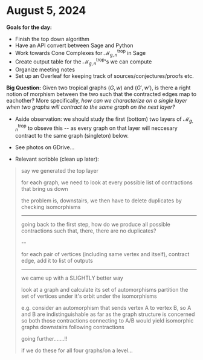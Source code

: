 # August 5, 2024

**Goals for the day:**
- Finish the top down algorithm
- Have an API convert between Sage and Python
- Work towards Cone Complexes for $\mathcal{M}_{g,n}^\text{trop}$ in Sage
- Create output table for the $\mathcal{M}_{g,n}^\text{trop}$'s we can compute
- Organize meeting notes
- Set up an Overleaf for keeping track of sources/conjectures/proofs etc.

**Big Question:** Given two tropical graphs $(G,w)$ and $(G',w')$, is there a right notion of morphism between the two such that the contracted edges map to eachother? More specifically, _how can we characterize on a single layer when two graphs will contract to the same graph on the next layer?_

- Aside observation: we should study the first (bottom) two layers of $\mathcal{M}_{g,n}^\text{trop}$ to obseve this -- as every graph on that layer will neccesary contract to the same graph (singleton) below.

- See photos on GDrive...

- Relevant scribble (clean up later):
> say we generated the top layer
>
> for each graph, we need to look at every possible list of contractions that bring us down
> 
> the problem is, downstairs, we then have to delete duplicates by checking isomorphisms
> 
> 
> ----
> 
> going back to the first step, how do we produce all possible contractions such that, there, there are no duplicates?
> 
> 
> --
> 
> for each pair of vertices (including same vertex and itself), contract edge, add it to list of outputs
> 
> --- 
> 
> we came up with a SLIGHTLY better way
> 
> look at a graph and calculate its set of automorphisms
> partition the set of vertices under it's orbit under the isomorphisms
> 
> e.g. consider an automorphism that sends vertex A to vertex B, so A and B are indistinguishable as far as the graph structure is concerned
> so  both those contractions connecting to A/B would yield isomorphic  graphs downstairs following contractions
> 
> going further.......!!
> 
> if we do these for all four graphs/on a level...